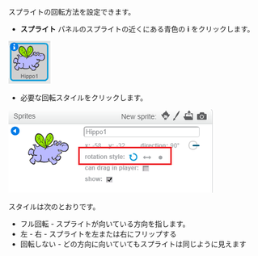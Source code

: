 スプライトの回転方法を設定できます。

- **スプライト** パネルのスプライトの近くにある青色の **i** をクリックします。

![私をクリックして](images/click-i.png)

- 必要な回転スタイルをクリックします。

![異なる回転スタイル](images/rotation-style.png)

スタイルは次のとおりです。

- フル回転 -​​ スプライトが向いている方向を指します。
- 左 - 右 - スプライトを左または右にフリップする
- 回転しない - どの方向に向いていてもスプライトは同じように見えます